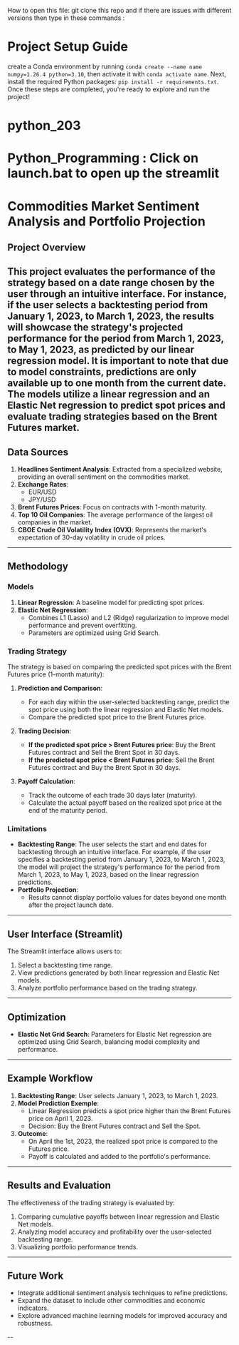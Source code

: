 How to open this file:
git clone this repo and if there are issues with different versions then type in these commands :
# Project Setup Guide

create a Conda environment by running `conda create --name name numpy=1.26.4 python=3.10`, then activate it with `conda activate name`. Next, install the required Python packages: `pip install -r requirements.txt`. Once these steps are completed, you're ready to explore and run the project!

# python_203
# Python_Programming : Click on launch.bat to open up the streamlit
# Commodities Market Sentiment Analysis and Portfolio Projection

## Project Overview

This project evaluates the performance of the strategy based on a date range chosen by the user through an intuitive interface. For instance, if the user selects a backtesting period from January 1, 2023, to March 1, 2023, the results will showcase the strategy's projected performance for the period from March 1, 2023, to May 1, 2023, as predicted by our linear regression model. It is important to note that due to model constraints, predictions are only available up to one month from the current date.
The models utilize a linear regression and an Elastic Net regression to predict spot prices and evaluate trading strategies based on the Brent Futures market.
---

## Data Sources
1. **Headlines Sentiment Analysis**: Extracted from a specialized website, providing an overall sentiment on the commodities market.
2. **Exchange Rates**:
   - EUR/USD
   - JPY/USD
3. **Brent Futures Prices**: Focus on contracts with 1-month maturity.
4. **Top 10 Oil Companies**: The average performance of the largest oil companies in the market.
5. **CBOE Crude Oil Volatility Index (OVX)**: Represents the market's expectation of 30-day volatility in crude oil prices.

---

## Methodology

### Models
1. **Linear Regression**: A baseline model for predicting spot prices.
2. **Elastic Net Regression**:
   - Combines L1 (Lasso) and L2 (Ridge) regularization to improve model performance and prevent overfitting.
   - Parameters are optimized using Grid Search.

### Trading Strategy
The strategy is based on comparing the predicted spot prices with the Brent Futures price (1-month maturity):

1. **Prediction and Comparison**:
   - For each day within the user-selected backtesting range, predict the spot price using both the linear regression and Elastic Net models.
   - Compare the predicted spot price to the Brent Futures price.

2. **Trading Decision**:
   - **If the predicted spot price > Brent Futures price**: Buy the Brent Futures contract and Sell the Brent Spot in 30 days.
   - **If the predicted spot price < Brent Futures price**: Sell the Brent Futures contract and Buy the Brent Spot in 30 days.

3. **Payoff Calculation**:
   - Track the outcome of each trade 30 days later (maturity).
   - Calculate the actual payoff based on the realized spot price at the end of the maturity period.

### Limitations
- **Backtesting Range**: The user selects the start and end dates for backtesting through an intuitive interface. For example, if the user specifies a backtesting period from January 1, 2023, to March 1, 2023, the model will project the strategy's performance for the period from March 1, 2023, to May 1, 2023, based on the linear regression predictions.
- **Portfolio Projection**:
   - Results cannot display portfolio values for dates beyond one month after the project launch date.

---

## User Interface (Streamlit)
The Streamlit interface allows users to:
1. Select a backtesting time range.
2. View predictions generated by both linear regression and Elastic Net models.
3. Analyze portfolio performance based on the trading strategy.

---

## Optimization
- **Elastic Net Grid Search**: Parameters for Elastic Net regression are optimized using Grid Search, balancing model complexity and performance.
---

## Example Workflow
1. **Backtesting Range**: User selects January 1, 2023, to March 1, 2023.
2. **Model Prediction Exemple**:
   - Linear Regression predicts a spot price higher than the Brent Futures price on April 1, 2023.
   - Decision: Buy the Brent Futures contract and Sell the Spot.
3. **Outcome**:
   - On April the 1st, 2023, the realized spot price is compared to the Futures price.
   - Payoff is calculated and added to the portfolio's performance.

---

## Results and Evaluation
The effectiveness of the trading strategy is evaluated by:
1. Comparing cumulative payoffs between linear regression and Elastic Net models.
2. Analyzing model accuracy and profitability over the user-selected backtesting range.
3. Visualizing portfolio performance trends.

---

## Future Work
- Integrate additional sentiment analysis techniques to refine predictions.
- Expand the dataset to include other commodities and economic indicators.
- Explore advanced machine learning models for improved accuracy and robustness.

--
